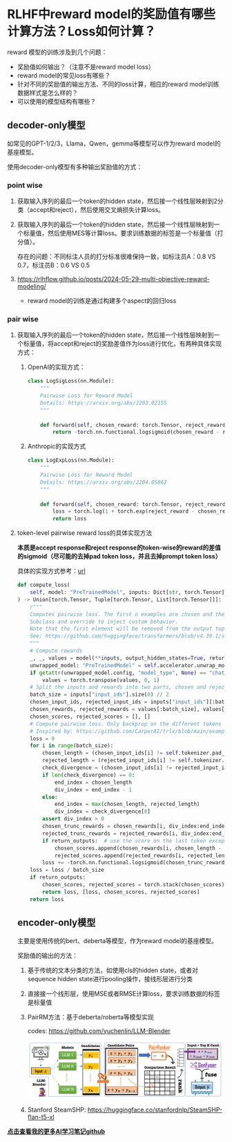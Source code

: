 # RLHF中reward model的奖励值有哪些计算方法？Loss如何计算？

reward 模型的训练涉及到几个问题：

- 奖励值如何输出？（注意不是reward model loss）
- reward model的常见loss有哪些？
- 针对不同的奖励值的输出方法、不同的loss计算，相应的reward model训练数据样式是怎么样的？
- 可以使用的模型结构有哪些？

## decoder-only模型

如常见的GPT-1/2/3，Llama，Qwen，gemma等模型可以作为reward model的基座模型。

使用decoder-only模型有多种输出奖励值的方式：

### point wise

1. 获取输入序列的最后一个token的hidden state，然后接一个线性层映射到2分类（accept和reject），然后使用交叉熵损失计算loss。  

2. 获取输入序列的最后一个token的hidden state，然后接一个线性层映射到一个标量值，然后使用MES等计算loss。要求训练数据的标签是一个标量值（打分值）。  

   存在的问题：不同标注人员的打分标准很难保持一致，如标注员A：0.8 VS 0.7，标注员B：0.6 VS 0.5

3. https://rlhflow.github.io/posts/2024-05-29-multi-objective-reward-modeling/

   - reward model的训练是通过构建多个aspect的回归loss

### pair wise

1. 获取输入序列的最后一个token的hidden state，然后接一个线性层映射到一个标量值，将accept和reject的奖励差值作为loss进行优化，有两种具体实现方式：

   1. OpenAI的实现方式：

      ```python
      class LogSigLoss(nn.Module):
          """
          Pairwise Loss for Reward Model
          Details: https://arxiv.org/abs/2203.02155
          """
      
          def forward(self, chosen_reward: torch.Tensor, reject_reward: torch.Tensor) -> torch.Tensor:
              return -torch.nn.functional.logsigmoid(chosen_reward - reject_reward).mean()
      ```

   2. Anthropic的实现方式

      ```python
      class LogExpLoss(nn.Module):
          """
          Pairwise Loss for Reward Model
          Details: https://arxiv.org/abs/2204.05862
          """
      
          def forward(self, chosen_reward: torch.Tensor, reject_reward: torch.Tensor) -> torch.Tensor:
              loss = torch.log(1 + torch.exp(reject_reward - chosen_reward)).mean()
              return loss
      ```

2. token-level pairwise reward loss的具体实现方法

   **本质是accept response和reject response的token-wise的reward的差值的sigmoid（尽可能的去掉pad token loss，并且去掉prompt token loss）**

   具体的实现方式参考：[url](https://github.com/CarperAI/trlx/blob/main/examples/summarize_rlhf/reward_model/reward_model.py)

   ```python
   def compute_loss(
       self, model: "PreTrainedModel", inputs: Dict[str, torch.Tensor], return_outputs: bool = False
   ) -> Union[torch.Tensor, Tuple[torch.Tensor, List[torch.Tensor]]]:
       r"""
       Computes pairwise loss. The first n examples are chosen and the last n examples are rejected.
       Subclass and override to inject custom behavior.
       Note that the first element will be removed from the output tuple.
       See: https://github.com/huggingface/transformers/blob/v4.39.1/src/transformers/trainer.py#L3777
       """
       # Compute rewards
       _, _, values = model(**inputs, output_hidden_states=True, return_dict=True)
       unwrapped_model: "PreTrainedModel" = self.accelerator.unwrap_model(self.model)
       if getattr(unwrapped_model.config, "model_type", None) == "chatglm":
           values = torch.transpose(values, 0, 1)
       # Split the inputs and rewards into two parts, chosen and rejected
       batch_size = inputs["input_ids"].size(0) // 2
       chosen_input_ids, rejected_input_ids = inputs["input_ids"][:batch_size], inputs["input_ids"][batch_size:]
       chosen_rewards, rejected_rewards = values[:batch_size], values[batch_size:]
       chosen_scores, rejected_scores = [], []
       # Compute pairwise loss. Only backprop on the different tokens before padding
       # Inspired by: https://github.com/CarperAI/trlx/blob/main/examples/summarize_rlhf/reward_model/reward_model.py
       loss = 0
       for i in range(batch_size):
           chosen_length = (chosen_input_ids[i] != self.tokenizer.pad_token_id).nonzero()[-1] + 1
           rejected_length = (rejected_input_ids[i] != self.tokenizer.pad_token_id).nonzero()[-1] + 1
           check_divergence = (chosen_input_ids[i] != rejected_input_ids[i]).nonzero()
           if len(check_divergence) == 0:
               end_index = chosen_length
               div_index = end_index - 1
           else:
               end_index = max(chosen_length, rejected_length)
               div_index = check_divergence[0]
           assert div_index > 0
           chosen_trunc_rewards = chosen_rewards[i, div_index:end_index]
           rejected_trunc_rewards = rejected_rewards[i, div_index:end_index]
           if return_outputs:  # use the score on the last token except pad token for inference
               chosen_scores.append(chosen_rewards[i, chosen_length - 1])
               rejected_scores.append(rejected_rewards[i, rejected_length - 1])
           loss += -torch.nn.functional.logsigmoid(chosen_trunc_rewards - rejected_trunc_rewards).mean()
       loss = loss / batch_size
       if return_outputs:
           chosen_scores, rejected_scores = torch.stack(chosen_scores), torch.stack(rejected_scores)
           return loss, [loss, chosen_scores, rejected_scores]
       return loss
   ```

   ## encoder-only模型

   主要是使用传统的bert、deberta等模型，作为reward model的基座模型。

   奖励值的输出的方法：

   1. 基于传统的文本分类的方法，如使用cls的hidden state，或者对sequence hidden state进行pooling操作，接线形层进行分类
   2. 直接接一个线形层，使用MSE或者RMSE计算loss，要求训练数据的标签是标量值
   3. PairRM方法：基于deberta/roberta等模型实现
   
      codes: https://github.com/yuchenlin/LLM-Blender
   
      ![](../assets/RMRank.png)
   
   4. Stanford SteamSHP: https://huggingface.co/stanfordnlp/SteamSHP-flan-t5-xl
   
   

[**点击查看我的更多AI学习笔记github**](https://github.com/xueyongfu11/awesome-deep-learning-resource)









